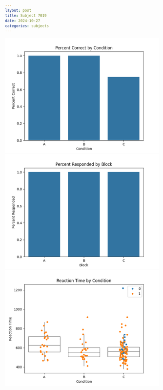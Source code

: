 ```yaml
---
layout: post
title: Subject 7019
date: 2024-10-27
categories: subjects
---
```


![](data/7019/run-24/7019_ATS_percent_correct.png)
![](data/7019/run-24/7019_ATS_percent_responded.png)
![](data/7019/run-24/7019_ATS_rt.png)

